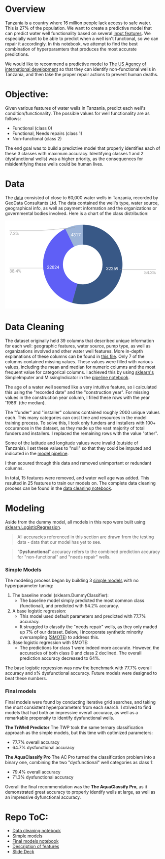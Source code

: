 # Overview
Tanzania is a country where 16 million people lack access to safe water. This is 27% of the population. We want to create a predictive model that can predict water well functionality based on several [input features](./features.txt). We especially want to be able to predict when a well isn't functional, so we can repair it accordingly. In this notebook, we attempt to find the best combination of hyperparamters that produces the most accurate predictions.

We would like to recommend a predictive model to [The US Agency of international development](https://www.usaid.gov/) so that they can identify non-functional wells in Tanzania, and then take the proper repair actions to prevent human deaths.

# Objective:
Given various features of water wells in Tanzania, predict each well's condition/functionality. The possible values for well functionality are as follows:
  - Functional (class 0)
  - Functional, Needs repairs (class 1)
  - Non-functional (class 2)

The end goal was to build a predictive model that properly identifies each of these 3 classes with maximum accuracy. Identifying classes 1 and 2 (dysfunctional wells) was a higher priority, as the consequences for misidentifying these wells could be human lives.



# Data
The [data](https://www.drivendata.org/competitions/7/pump-it-up-data-mining-the-water-table/data/) consisted of close to 60,000 water wells in Tanzania, recorded by GeoData Consultants Ltd. The data contained the well's type, water source, geographical info, as well as payment information and the organizations or governmental bodies involved. Here is a chart of the class distribution:

![Class distribution](./visuals/data.png)



# Data Cleaning
The dataset originally held 39 columns that described unique information for each well: geographic features, water source, pump type, as well as organizations involved and other water well features. More in-depth explanations of these columns can be found in [this file](./features.txt).
Only 7 of the columns contained missing values. These values were filled with various values, including the mean and median for numeric columns and the most frequent value for categorical columns. I achieved this by using [sklearn's](https://scikit-learn.org/stable/modules/classes.html) SimpleImputer and MissingIndicator in the [pipeline notebook](./model_pipeline.ipynb).

The age of a water well seemed like a very intuitive feature, so i calculated this using the "recorded date" and the "construction year". For missing values in the construction year column, I filled these rows with the year '1986' (the median).

The "funder" and "installer" columns contained roughly 2000 unique values each. This many categories can cost time and resources in the model training process. To solve this, I took only funders and installers with 100+ occurances in the dataset, as they made up the vast majority of total funders and installers. I replaced the remaining rows with the value "other".

Some of the latitude and longitude values were invalid (outside of Tanzania). I set these values to "null" so that they could be imputed and indicated in the [model pipeline](./model_pipeline.ipynb).

I then scoured through this data and removed unimportant or redundant columns.

In total, 15 features were removed, and water well age was added. This resulted in 25 features to train our models on. The complete data cleaning process can be found in the [data cleaning notebook](./cleaning.ipynb).



# Modeling
Aside from the dummy model, all models in this repo were built using [sklearn.LogisticRegression](https://scikit-learn.org/stable/modules/generated/sklearn.linear_model.LogisticRegression.html).

> All accuracies referenced in this section are drawn from the testing data - data that our model has yet to see.

> "__Dysfunctional__" accuracy refers to the combined prediction accuracy for "non-functional" and "needs repair" wells.

### Simple Models
The modeling process began by building 3 [simple models](./simple_models.ipynb) with no hyperparameter tuning:

1. The baseline model (sklearn.DummyClassifier):
    - The baseline model simply predicted the most common class (functional), and predicted with 54.2% accuracy.
2. A base logistic regression:
    - This model used default parameters and predicted with 77.7% accuracy.
    - It struggled to classify the "needs repair" wells, as they only maded up 7% of our dataset. Below, I incorporate synthetic minority oversampling ([SMOTE](https://imbalanced-learn.org/stable/references/generated/imblearn.over_sampling.SMOTE.html)) to address this.
3. Base logistic regression with SMOTE:
    - The predictions for class 1 were indeed more accurate. However, the accuracies of both class 0 and class 2 declined. The overall prediction accuracy decreased to 64%.

The base logistic regression was now the benchmark with 77.7% overall accuracy and x% dysfunctional accuracy. Future models were designed to beat these numbers.

### Final models
Final models were found by conducting iterative grid searches, and taking the most consistent hyperparameters from each search. I strived to find models that had both an impressive overall accuracy, as well as a remarkable propensity to identify dysfunctional wells.

__The TriWell Predictor__
The TWP took the same ternary classification approach as the simple models, but this time with optimized parameters:
- 77.7% overall accuracy
- 64.7% dysfunctional accuracy

__The AquaClassify Pro__
The AC Pro turned the classification problem into a binary one, combining the two "dysfunctional" well categories as class 1:
- 79.4% overall accuracy
- 71.3% dysfunctional accuracy

Overall the final recommendation was the __The AquaClassify Pro__, as it demonstrated great accuracy to properly identify wells at large, as well as an impressive dyfunctional accuracy.



# Repo ToC:

- [Data cleaning notebook](./cleaning.ipynb)
- [Simple models](./simple_models.ipynb)
- [Final models notebook](./model_pipeline.ipynb)
- [Description of features](./features.txt)
- [Slide Deck](./presentation.pdf)

